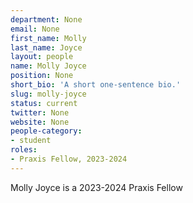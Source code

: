 ```yaml
---
department: None
email: None
first_name: Molly
last_name: Joyce
layout: people
name: Molly Joyce
position: None
short_bio: 'A short one-sentence bio.'
slug: molly-joyce
status: current
twitter: None
website: None
people-category:
- student
roles:
- Praxis Fellow, 2023-2024
---
```

Molly Joyce is a 2023-2024 Praxis Fellow

